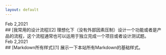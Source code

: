 ```yaml
---
layout: default
---
```

<div class="time">Feb 2,2021</div>
		## [我常用的设计流程][2]
		理想化下（没有外部因素压制）设计一个功能或者是产品的流程，这个流程通常也可以运用于独立完成一个项目或者设计测试题。
<div class="post"></div>
<div class="time">Feb 2,2021</div>
		## [Markdown所有样式][1]
		展示一下本站所有Markdown的基础样式。

<!-- <ul>
  {% for page in site.posts %}
    <li>
      <a href="{{ page.url }}">{{ page.title }}</a>
    </li>
  {% endfor %}
</ul>
 -->
<!-- 文章链接 -->

[1]:	project
[2]:	process